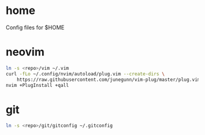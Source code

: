 home
====

Config files for $HOME

# neovim
```bash
ln -s <repo>/vim ~/.vim
curl -fLo ~/.config/nvim/autoload/plug.vim --create-dirs \
    https://raw.githubusercontent.com/junegunn/vim-plug/master/plug.vim
nvim +PlugInstall +qall
```

# git
```bash
ln -s <repo>/git/gitconfig ~/.gitconfig
```
